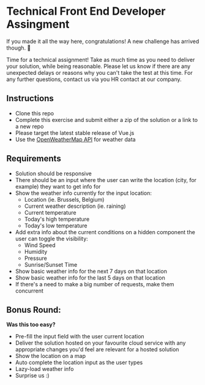 # Technical Front End Developer Assingment
If you made it all the way here, congratulations! A new challenge has arrived though. 💪

Time for a technical assignment! Take as much time as you need to deliver your solution, while being reasonable. Please let us know if there are any unexpected delays or reasons why you can't take the test at this time. For any further questions, contact us via you HR contact at our company.

## Instructions
+ Clone this repo
+ Complete this exercise and submit either a zip of the solution or a link to a new repo
+ Please target the latest stable release of Vue.js
+ Use the [OpenWeatherMap API](https://openweathermap.org/api) for weather data

## Requirements
+ Solution should be responsive
+ There should be an input where the user can write the location (city, for example) they want to get info for
+ Show the weather info currently for the input location:
  + Location (ie. Brussels, Belgium)
  + Current weather description (ie. raining)
  + Current temperature
  + Today's high temperature
  + Today's low temperature
+ Add extra info about the current conditions on a hidden component the user can toggle the visibility:
    + Wind Speed
    + Humidity
    + Pressure
    + Sunrise/Sunset Time
+ Show basic weather info for the next 7 days on that location
+ Show basic weather info for the last 5 days on that location
+ If there's a need to make a big number of requests, make them concurrent

## Bonus Round:
__Was this too easy?__
  + Pre-fill the input field with the user current location
  + Deliver the solution hosted on your favourite cloud service with any appropriate changes you'd feel are relevant for a hosted solution
  + Show the location on a map
  + Auto complete the location input as the user types
  + Lazy-load weather info
  + Surprise us :)